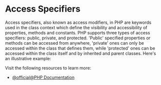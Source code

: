 # Access Specifiers

Access specifiers, also known as access modifiers, in PHP are keywords used in the class context which define the visibility and accessibility of properties, methods and constants. PHP supports three types of access specifiers: public, private, and protected. 'Public' specified properties or methods can be accessed from anywhere, 'private' ones can only be accessed within the class that defines them, while 'protected' ones can be accessed within the class itself and by inherited and parent classes. Here's an illustrative example:

Visit the following resources to learn more:

- [@official@PHP Documentation](https://www.php.net/manual/en/language.oop5.visibility.php)